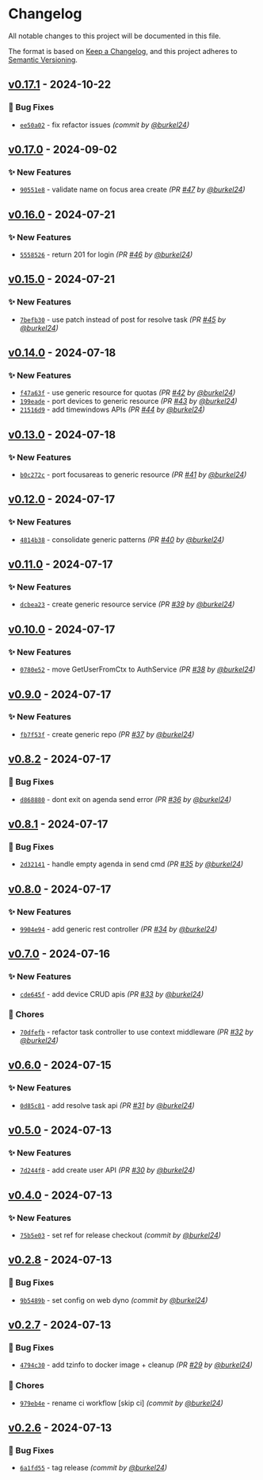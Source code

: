 # Changelog
All notable changes to this project will be documented in this file.

The format is based on [Keep a Changelog](https://keepachangelog.com/en/1.0.0/),
and this project adheres to [Semantic Versioning](https://semver.org/spec/v2.0.0.html).

## [v0.17.1] - 2024-10-22
### :bug: Bug Fixes
- [`ee50a02`](https://github.com/mole-squad/soq-api/commit/ee50a02406388c5db989d572c155154b267d46d4) - fix refactor issues *(commit by [@burkel24](https://github.com/burkel24))*


## [v0.17.0] - 2024-09-02
### :sparkles: New Features
- [`90551e8`](https://github.com/mole-squad/soq-api/commit/90551e86043c514b24641d7706ab9b8ebb6a81b9) - validate name on focus area create *(PR [#47](https://github.com/mole-squad/soq-api/pull/47) by [@burkel24](https://github.com/burkel24))*


## [v0.16.0] - 2024-07-21
### :sparkles: New Features
- [`5558526`](https://github.com/mole-squad/soq-api/commit/5558526ef82b401597d817d9240caee8180bad96) - return 201 for login *(PR [#46](https://github.com/mole-squad/soq-api/pull/46) by [@burkel24](https://github.com/burkel24))*


## [v0.15.0] - 2024-07-21
### :sparkles: New Features
- [`7befb30`](https://github.com/mole-squad/soq-api/commit/7befb3027fc4e578bf7e73c139a7771cd0c1ae9c) - use patch instead of post for resolve task *(PR [#45](https://github.com/mole-squad/soq-api/pull/45) by [@burkel24](https://github.com/burkel24))*


## [v0.14.0] - 2024-07-18
### :sparkles: New Features
- [`f47a63f`](https://github.com/mole-squad/soq-api/commit/f47a63fdc95a19461def398ee450340253902656) - use generic resource for quotas *(PR [#42](https://github.com/mole-squad/soq-api/pull/42) by [@burkel24](https://github.com/burkel24))*
- [`199eade`](https://github.com/mole-squad/soq-api/commit/199eade2373ca8699c5893309da961971e749962) - port devices to generic resource *(PR [#43](https://github.com/mole-squad/soq-api/pull/43) by [@burkel24](https://github.com/burkel24))*
- [`21516d9`](https://github.com/mole-squad/soq-api/commit/21516d9031c6b5a6fe232f77ee95445cedc273aa) - add timewindows APIs *(PR [#44](https://github.com/mole-squad/soq-api/pull/44) by [@burkel24](https://github.com/burkel24))*


## [v0.13.0] - 2024-07-18
### :sparkles: New Features
- [`b0c272c`](https://github.com/mole-squad/soq-api/commit/b0c272c1573b75e168adbff3dd572e0477c94609) - port focusareas to generic resource *(PR [#41](https://github.com/mole-squad/soq-api/pull/41) by [@burkel24](https://github.com/burkel24))*


## [v0.12.0] - 2024-07-17
### :sparkles: New Features
- [`4814b38`](https://github.com/mole-squad/soq-api/commit/4814b38213dd1732e97d69c3640a81e1c22da1a4) - consolidate generic patterns *(PR [#40](https://github.com/mole-squad/soq-api/pull/40) by [@burkel24](https://github.com/burkel24))*


## [v0.11.0] - 2024-07-17
### :sparkles: New Features
- [`dcbea23`](https://github.com/mole-squad/soq-api/commit/dcbea232c56b52e964edd2e022588baccb6a28d5) - create generic resource service *(PR [#39](https://github.com/mole-squad/soq-api/pull/39) by [@burkel24](https://github.com/burkel24))*


## [v0.10.0] - 2024-07-17
### :sparkles: New Features
- [`0780e52`](https://github.com/mole-squad/soq-api/commit/0780e521b17b98b4b3e6c6259130afe48c9118d5) - move GetUserFromCtx to AuthService *(PR [#38](https://github.com/mole-squad/soq-api/pull/38) by [@burkel24](https://github.com/burkel24))*


## [v0.9.0] - 2024-07-17
### :sparkles: New Features
- [`fb7f53f`](https://github.com/mole-squad/soq-api/commit/fb7f53ff5b5f9dec56be11098502ab6f7df2c234) - create generic repo *(PR [#37](https://github.com/mole-squad/soq-api/pull/37) by [@burkel24](https://github.com/burkel24))*


## [v0.8.2] - 2024-07-17
### :bug: Bug Fixes
- [`d868880`](https://github.com/mole-squad/soq-api/commit/d868880f2427936909118c336c9d2578b052c1f5) - dont exit on agenda send error *(PR [#36](https://github.com/mole-squad/soq-api/pull/36) by [@burkel24](https://github.com/burkel24))*


## [v0.8.1] - 2024-07-17
### :bug: Bug Fixes
- [`2d32141`](https://github.com/mole-squad/soq-api/commit/2d321412ed18fb4c3a3edf1c23d51285d7fa119e) - handle empty agenda in send cmd *(PR [#35](https://github.com/mole-squad/soq-api/pull/35) by [@burkel24](https://github.com/burkel24))*


## [v0.8.0] - 2024-07-17
### :sparkles: New Features
- [`9904e94`](https://github.com/mole-squad/soq-api/commit/9904e947bca7b1547094df79c094698677f35330) - add generic rest controller *(PR [#34](https://github.com/mole-squad/soq-api/pull/34) by [@burkel24](https://github.com/burkel24))*


## [v0.7.0] - 2024-07-16
### :sparkles: New Features
- [`cde645f`](https://github.com/mole-squad/soq-api/commit/cde645fdd0ccffea4e57009a187cdf5f8aa3a164) - add device CRUD apis *(PR [#33](https://github.com/mole-squad/soq-api/pull/33) by [@burkel24](https://github.com/burkel24))*

### :wrench: Chores
- [`70dfefb`](https://github.com/mole-squad/soq-api/commit/70dfefbdecb1bbc426d48d123872d25115ecacdd) - refactor task controller to use context middleware *(PR [#32](https://github.com/mole-squad/soq-api/pull/32) by [@burkel24](https://github.com/burkel24))*


## [v0.6.0] - 2024-07-15
### :sparkles: New Features
- [`0d85c81`](https://github.com/mole-squad/soq-api/commit/0d85c81e3158996065942f709862b0cde9fafed1) - add resolve task api *(PR [#31](https://github.com/mole-squad/soq-api/pull/31) by [@burkel24](https://github.com/burkel24))*


## [v0.5.0] - 2024-07-13
### :sparkles: New Features
- [`7d244f8`](https://github.com/mole-squad/soq-api/commit/7d244f839b1a58d3b80dec71525add6420f7af5b) - add create user API *(PR [#30](https://github.com/mole-squad/soq-api/pull/30) by [@burkel24](https://github.com/burkel24))*


## [v0.4.0] - 2024-07-13
### :sparkles: New Features
- [`75b5e03`](https://github.com/mole-squad/soq-api/commit/75b5e035fd855da46b72c79561c4b1ed14292816) - set ref for release checkout *(commit by [@burkel24](https://github.com/burkel24))*


## [v0.2.8] - 2024-07-13
### :bug: Bug Fixes
- [`9b5489b`](https://github.com/mole-squad/soq-api/commit/9b5489b2df8427d46824238d31d4c6b775480388) - set config on web dyno *(commit by [@burkel24](https://github.com/burkel24))*


## [v0.2.7] - 2024-07-13
### :bug: Bug Fixes
- [`4794c30`](https://github.com/mole-squad/soq-api/commit/4794c300685ca19cb6632085d7fdad7d97d1c3cb) - add tzinfo to docker image + cleanup *(PR [#29](https://github.com/mole-squad/soq-api/pull/29) by [@burkel24](https://github.com/burkel24))*

### :wrench: Chores
- [`979eb4e`](https://github.com/mole-squad/soq-api/commit/979eb4e246df21b08873e4d98f0d4da210349ae7) - rename ci workflow [skip ci] *(commit by [@burkel24](https://github.com/burkel24))*


## [v0.2.6] - 2024-07-13
### :bug: Bug Fixes
- [`6a1fd55`](https://github.com/mole-squad/soq-api/commit/6a1fd55bfdf032e70169d0d70b103e2085668cc3) - tag release *(commit by [@burkel24](https://github.com/burkel24))*

[v0.2.6]: https://github.com/mole-squad/soq-api/compare/v0.2.5...v0.2.6
[v0.2.7]: https://github.com/mole-squad/soq-api/compare/v0.2.6...v0.2.7
[v0.2.8]: https://github.com/mole-squad/soq-api/compare/v0.2.7...v0.2.8
[v0.4.0]: https://github.com/mole-squad/soq-api/compare/v0.3.0...v0.4.0
[v0.5.0]: https://github.com/mole-squad/soq-api/compare/v0.4.0...v0.5.0
[v0.6.0]: https://github.com/mole-squad/soq-api/compare/v0.5.0...v0.6.0
[v0.7.0]: https://github.com/mole-squad/soq-api/compare/v0.6.0...v0.7.0
[v0.8.0]: https://github.com/mole-squad/soq-api/compare/v0.7.0...v0.8.0
[v0.8.1]: https://github.com/mole-squad/soq-api/compare/v0.8.0...v0.8.1
[v0.8.2]: https://github.com/mole-squad/soq-api/compare/v0.8.1...v0.8.2
[v0.9.0]: https://github.com/mole-squad/soq-api/compare/v0.8.2...v0.9.0
[v0.10.0]: https://github.com/mole-squad/soq-api/compare/v0.9.0...v0.10.0
[v0.11.0]: https://github.com/mole-squad/soq-api/compare/v0.10.0...v0.11.0
[v0.12.0]: https://github.com/mole-squad/soq-api/compare/v0.11.0...v0.12.0
[v0.13.0]: https://github.com/mole-squad/soq-api/compare/v0.12.0...v0.13.0
[v0.14.0]: https://github.com/mole-squad/soq-api/compare/v0.13.0...v0.14.0
[v0.15.0]: https://github.com/mole-squad/soq-api/compare/v0.14.0...v0.15.0
[v0.16.0]: https://github.com/mole-squad/soq-api/compare/v0.15.0...v0.16.0
[v0.17.0]: https://github.com/mole-squad/soq-api/compare/v0.16.0...v0.17.0
[v0.17.1]: https://github.com/mole-squad/soq-api/compare/v0.17.0...v0.17.1

